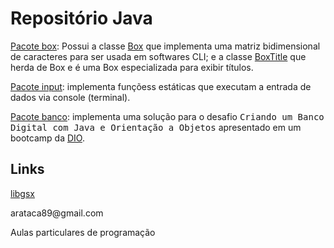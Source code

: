 # Repositório Java
<p><a href="https://github.com/arataca89/java/tree/main/Box">Pacote box</a>: Possui a classe <a href="https://github.com/arataca89/java/blob/main/Box/Box.java">Box</a> que implementa uma matriz bidimensional de caracteres para ser usada em softwares CLI; e a classe <a href="https://github.com/arataca89/java/blob/main/Box/BoxTitle.java">BoxTitle</a> que herda de Box e é uma Box especializada para exibir títulos.</p> 

<p><a href="https://github.com/arataca89/java/tree/main/input">Pacote input</a>: implementa funçõess estáticas que executam a entrada de dados via console (terminal).</p>

<p><a href="https://github.com/arataca89/java/tree/main/banco">Pacote banco</a>: implementa uma solução para o desafio <tt>Criando um Banco Digital com Java e Orientação a Objetos</tt> apresentado em um bootcamp da <a href="https://www.dio.me/">DIO</a>.</p>

## Links
[libgsx](https://github.com/libgdx/libgdx)

<p></p>
<p>arataca89@gmail.com</p>
<p>Aulas particulares de programação</p>
